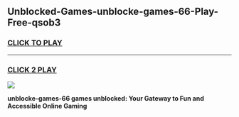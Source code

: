 
## Unblocked-Games-unblocke-games-66-Play-Free-qsob3
<h3>
<a href="https://premium76.site?title=unblocke-games-66&ref=22A">CLICK TO PLAY</a></h3>
<hr>

<h3>
<a href="https://premium76.site?title=unblocke-games-66&ref=22A">CLICK 2 PLAY</a>
  
</h3>

<a href="https://premium76.site?title=unblocke-games-66&ref=22A"><img src="https://clearcache.store/games.png"></a>


**unblocke-games-66 games unblocked: Your Gateway to Fun and Accessible Online Gaming**
